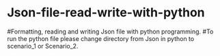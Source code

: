 # Json-file-read-write-with-python
#Formatting, reading and writing Json file with python programming. 
#To run the python file please change directory from Json in python to scenario_1 or Scenario_2. 
